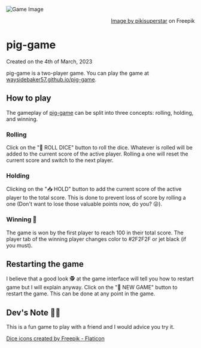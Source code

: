 ![Game Image](https://raw.githubusercontent.com/WaysideBaker57/pig-game/main/img/19953639_6195678.jpeg "Two dice")
<div align="right"><a href="https://www.freepik.com/free-vector/3d-rendering-dices-illustration_19953639.htm#query=dice&position=2&from_view=search&track=sph">Image by pikisuperstar</a> on Freepik</div>

# pig-game
Created on the 4th of March, 2023

pig-game is a two-player game. You can play the game at <a href="https://waysidebaker57.github.io/pig-game">waysidebaker57.github.io/pig-game</a>.
## How to play
The gameplay of <a href="https://github.com/WaysideBaker57/pig-game/">pig-game</a> can be split into three concepts: rolling, holding, and winning.

### Rolling
Click on the "🎲 ROLL DICE" button to roll the dice. Whatever is rolled will be added to the current score of the active player.
Rolling a one will reset the current score and switch to the next player.

### Holding
Clicking on the "📥 HOLD" button to add the current score of the active player to the total score. This is done to prevent loss of score by rolling a one (Don't want to lose those valuable points now, do you? 😜).

### Winning 🎉
The game is won by the first player to reach 100 in their total score. The player tab of the winning player changes color to #2F2F2F or jet black (if you must).

## Restarting the game
I believe that a good look 🕵 at the game interface will tell you how to restart game but I will explain anyway.
Click on the "🔄 NEW GAME" button to restart the game. This can be done at any point in the game.

## Dev's Note 👨‍💻
This is a fun game to play with a friend and I would advice you try it.

<a href="https://www.flaticon.com/free-icons/dice" title="dice icons">Dice icons created by Freepik - Flaticon</a>
